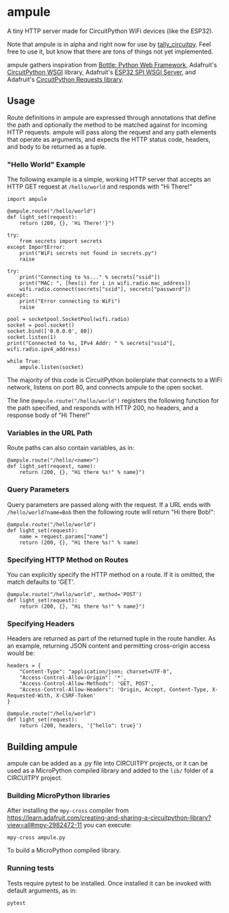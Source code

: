 # ampule

A tiny HTTP server made for CircuitPython WiFi devices (like the ESP32).

Note that ampule is in alpha and right now for use by
[tally_circuitpy](https://github.com/deckerego/tally_circuitpy). Feel free to
use it, but know that there are tons of things not yet implemented.

ampule gathers inspiration from
[Bottle: Python Web Framework](https://bottlepy.org/docs/dev/index.html),
Adafruit's [CircuitPython WSGI](https://github.com/adafruit/Adafruit_CircuitPython_WSGI)
library, Adafruit's [ESP32 SPI WSGI Server](https://github.com/adafruit/Adafruit_CircuitPython_ESP32SPI/blob/main/adafruit_esp32spi/adafruit_esp32spi_wsgiserver.py),
and Adafruit's [CircuitPython Requests library](https://github.com/adafruit/Adafruit_CircuitPython_Requests).


## Usage

Route definitions in ampule are expressed through annotations that define the
path and optionally the method to be matched against for incoming HTTP requests.
ampule will pass along the request and any path elements that operate as arguments,
and expects the HTTP status code, headers, and body to be returned as a tuple.

### "Hello World" Example

The following example is a simple, working HTTP server that accepts an
HTTP GET request at `/hello/world` and responds with "Hi There!"

    import ampule

    @ampule.route("/hello/world")
    def light_set(request):
        return (200, {}, 'Hi There!'}")

    try:
        from secrets import secrets
    except ImportError:
        print("WiFi secrets not found in secrets.py")
        raise

    try:
        print("Connecting to %s..." % secrets["ssid"])
        print("MAC: ", [hex(i) for i in wifi.radio.mac_address])
        wifi.radio.connect(secrets["ssid"], secrets["password"])
    except:
        print("Error connecting to WiFi")
        raise

    pool = socketpool.SocketPool(wifi.radio)
    socket = pool.socket()
    socket.bind(['0.0.0.0', 80])
    socket.listen(1)
    print("Connected to %s, IPv4 Addr: " % secrets["ssid"], wifi.radio.ipv4_address)

    while True:
        ampule.listen(socket)

The majority of this code is CircuitPython boilerplate that connects to a WiFi
network, listens on port 80, and connects ampule to the open socket.

The line `@ampule.route("/hello/world")` registers the following function for
the path specified, and responds with HTTP 200, no headers, and a response body
of "Hi There!"

### Variables in the URL Path

Route paths can also contain variables, as in:

    @ampule.route("/hello/<name>")
    def light_set(request, name):
        return (200, {}, "Hi there %s!" % name}")

### Query Parameters

Query parameters are passed along with the request. If a URL ends with
`/hello/world?name=Bob` then the following route will return
"Hi there Bob!":

    @ampule.route("/hello/world")
    def light_set(request):
        name = request.params["name"]
        return (200, {}, "Hi there %s!" % name)

### Specifying HTTP Method on Routes

You can explicitly specify the HTTP method on a route. If it is omitted,
the match defaults to 'GET'.

    @ampule.route("/hello/world", method='POST')
    def light_set(request):
        return (200, {}, "Hi there %s!" % name}")

### Specifying Headers

Headers are returned as part of the returned tuple in the route handler.
As an example, returning JSON content and permitting cross-origin access
would be:

    headers = {
        "Content-Type": "application/json; charset=UTF-8",
        "Access-Control-Allow-Origin": '*',
        "Access-Control-Allow-Methods": 'GET, POST',
        "Access-Control-Allow-Headers": 'Origin, Accept, Content-Type, X-Requested-With, X-CSRF-Token'
    }

    @ampule.route("/hello/world")
    def light_set(request):
        return (200, headers, '{"hello": true}')


## Building ampule

ampule can be added as a .py file into CIRCUITPY projects, or it can be
used as a MicroPython compiled library and added to the `lib/` folder
of a CIRCUITPY project.

### Building MicroPython libraries

After installing the `mpy-cross` compiler from
https://learn.adafruit.com/creating-and-sharing-a-circuitpython-library?view=all#mpy-2982472-11
you can execute:

    mpy-cross ampule.py

To build a MicroPython compiled library.

### Running tests

Tests require pytest to be installed. Once installed it can be invoked with
default arguments, as in:

    pytest
